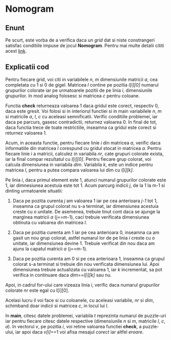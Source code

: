 # Nomogram

## Enunt

Pe scurt, este vorba de a verifica daca un *grid* dat si niste constrangeri satisfac conditiile
impuse de jocul **Nomogram**. Pentru mai multe detalii cititi acest [link](https://acs.curs.pub.ro/2019/pluginfile.php/50548/mod_folder/content/0/Programare_2019___Tema_1.pdf?forcedownload=1).

## Explicatii cod

Pentru fiecare grid, voi citi in variabilele *n*, *m* dimensiunile matricii *a*, cea completata
cu 1 si 0 de gigel. Matricea *l* contine pe pozitia *l\[i]\[0]* numarul grupurilor colorate iar
pe urmatoarele pozitii de pe linia *i*, dimensiunile grupurilor. In mod analog folosesc si
matricea *c* pentru coloane.
	
Functia **check** returneaza valoarea 1 daca gridul este corect, respectiv 0, daca este
gresit. Voi folosi si in interiorul functiei si in main variabilele *n*, *m* si matricile *a*, *l*,
*c* cu aceleasi semnificatii. Verific conditiile problemei, iar daca pe parcurs, gasesc
contradictii, returnez valoarea 0. In final de tot, daca functia trece de toate restrictiile,
inseamna ca gridul este corect si returnez valoarea 1.

Acum, in aceasta functie, pentru fiecare linie *i* din matricea *a*, verific daca informatiile
din matricea *l* corespund cu gridul stocat in matricea *a*. Pentru fiecare linie i a matricii,
calculez in variabila *nr*, cate grupuri colorate exista, iar la final compar rezultatul cu *l[i]\[0]*.
Pentru fiecare grup colorat, voi calcula dimensiunea in variabila *dim*. Variabila *k*, este
un indice pentru matricea *l*, pentru a putea compara valoarea lui dim cu *l\[i]\[k]*. 

Pe linia *i*, daca primul element este 1, atunci numarul grupurilor colorate este 1, iar
dimnesiunea acestuia este tot 1. Acum parcurg indicii *j*, de la 1 la m-1 si dinting urmatoarele
situatii:

1. Daca pe pozitia curenta *j* am valoarea 1 iar pe cea anterioara *j-1* tot 1, inseamna ca grupul
colorat nu s-a terminat, iar dimensiunea acestuia creste cu o unitate. De asemenea, trebuie tinut
cont daca se ajunge la marginea matricii *a* (j==m-1), caci trebuie verificata dimensiunea obtinuta
cu valoarea din matricea *l*.
	
2. Daca pe pozitia curenta am 1 iar pe cea anterioara 0, inseamna ca am gasit un nou grup colorat,
astfel numarul lor de pe linia *i* creste cu o unitate, iar dimensiunea devine 1. Trebuie verificat
din nou daca am ajuns la capatul matricii *a* (j==m-1).

3. Daca pe pozitia curenta am 0 si pe cea anterioara 1, inseamna ca grupul colorat s-a terminat si
trebuie din nou verificata dimensiunea lui. Apoi dimensiunea trebuie actualizata cu valoarea 1, iar
*k* incrementat, sa pot verifica in continuare daca *dim*==*l\[i]\[k]* sau nu.

Apoi, in cadrul for-ului care vizeaza linia *i*, verific daca numarul grupurilor colorate *nr* este
egal cu l[i]\[0].

Acelasi lucru il voi face si cu coloanele, cu aceleasi variabile, *nr* si *dim*, schimband doar indicii
si matricea *c*, in locul lui *l*.

In **main**, citesc datele problemei, variabila *t* reprezinta numarul de puzzle-uri iar pentru fiecare
citesc datele respective (dimensiunile *n* si *m*, matricile *l*, *c*, *a*). In vectorul *v*, pe pozitia *i*,
voi retine valoarea functiei **check**, a puzzle-ului, iar apoi daca *v\[i]*==1 voi afisa mesajul *corect*
iar altfel *eroare*.

